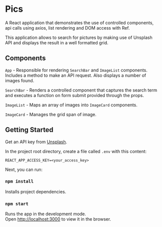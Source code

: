 # Pics

A React application that demonstrates the use of controlled components, api calls using axios, list rendering and DOM access with Ref. 

This application allows to search for pictures by making use of Unsplash API and displays the result in a well formatted grid.

## Components

`App` - Responsible for rendering `SearchBar` and `ImageList` components. Includes a method to make an API request. Also displays a number of images found.

`SearchBar` - Renders a controlled component that captures the search term and executes a function on form submit provided through the props.

`ImageList` - Maps an array of images into `ImageCard` components.

`ImageCard` - Manages the grid span of image.

## Getting Started

Get an API key from [Unsplash](https://unsplash.com/).

In the project root directory, create a file called `.env` with this content:

```
REACT_APP_ACCESS_KEY=<your_access_key>
```

Next, you can run:

### `npm install`

Installs project dependencies.

### `npm start`

Runs the app in the development mode.\
Open [http://localhost:3000](http://localhost:3000) to view it in the browser.

